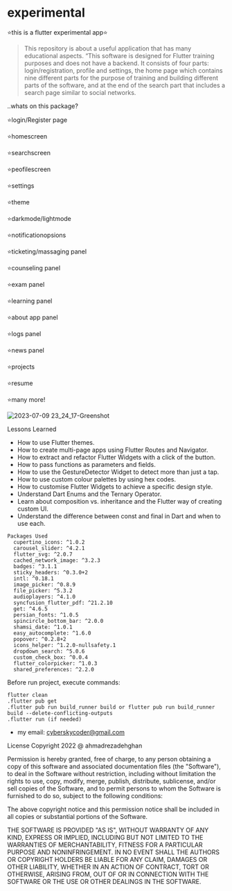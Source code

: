 
# experimental

⭐️this is a flutter experimental app⭐️

>This repository is about a useful application that has many educational aspects.
“This software is designed for Flutter training purposes and does not have a backend.
It consists of four parts: login/registration, profile and settings, 
the home page which contains nine different parts for the purpose of training and building different parts of the software, 
and at the end of the search part that includes a search page similar to social networks.

..whats on this package?

⭐️login/Register page

⭐️homescreen

⭐️searchscreen

⭐️peofilescreen

⭐️settings

⭐️theme

⭐️darkmode/lightmode

⭐️notificationopsions

⭐️ticketing/massaging panel

⭐️counseling panel

⭐️exam panel

⭐️learning panel

⭐️about app panel

⭐️logs panel

⭐️news panel

⭐️projects

⭐️resume

⭐️many more!


![2023-07-09 23_24_17-Greenshot](https://github.com/ahmadrezadehghan/experimental/assets/138360464/dc046269-6c28-43c9-ac23-b3910f05beb3)

Lessons Learned

 - How to use Flutter themes.
 - How to create multi-page apps using Flutter Routes and Navigator.
 - How to extract and refactor Flutter Widgets with a click of the button.
 - How to pass functions as parameters and fields.
 - How to use the GestureDetector Widget to detect more than just a tap.
 - How to use custom colour palettes by using hex codes.
 - How to customise Flutter Widgets to achieve a specific design style.
 - Understand Dart Enums and the Ternary Operator.
 - Learn about composition vs. inheritance and the Flutter way of creating custom UI.
 - Understand the difference between const and final in Dart and when to use each.

```
Packages Used
  cupertino_icons: ^1.0.2
  carousel_slider: ^4.2.1
  flutter_svg: ^2.0.7
  cached_network_image: ^3.2.3
  badges: ^3.1.1
  sticky_headers: ^0.3.0+2
  intl: ^0.18.1
  image_picker: ^0.8.9
  file_picker: ^5.3.2
  audioplayers: ^4.1.0
  syncfusion_flutter_pdf: ^21.2.10
  get: ^4.6.5
  persian_fonts: ^1.0.5
  spincircle_bottom_bar: ^2.0.0
  shamsi_date: ^1.0.1
  easy_autocomplete: ^1.6.0
  popover: ^0.2.8+2
  icons_helper: ^1.2.0-nullsafety.1
  dropdown_search: ^5.0.6
  custom_check_box: ^0.0.4
  flutter_colorpicker: ^1.0.3
  shared_preferences: ^2.2.0
```
Before run project, execute commands:
```
flutter clean
.flutter pub get
.flutter pub run build_runner build or flutter pub run build_runner build --delete-conflicting-outputs
.flutter run (if needed)
```
- my email: cyberskycoder@gmail.com

License
Copyright 2022 @ ahmadrezadehghan

Permission is hereby granted, free of charge, to any person obtaining a copy of this software and associated documentation files (the "Software"), to deal in the Software without restriction, including without limitation the rights to use, copy, modify, merge, publish, distribute, sublicense, and/or sell copies of the Software, and to permit persons to whom the Software is furnished to do so, subject to the following conditions:

The above copyright notice and this permission notice shall be included in all copies or substantial portions of the Software.

THE SOFTWARE IS PROVIDED "AS IS", WITHOUT WARRANTY OF ANY KIND, EXPRESS OR IMPLIED, INCLUDING BUT NOT LIMITED TO THE WARRANTIES OF MERCHANTABILITY, FITNESS FOR A PARTICULAR PURPOSE AND NONINFRINGEMENT. IN NO EVENT SHALL THE AUTHORS OR COPYRIGHT HOLDERS BE LIABLE FOR ANY CLAIM, DAMAGES OR OTHER LIABILITY, WHETHER IN AN ACTION OF CONTRACT, TORT OR OTHERWISE, ARISING FROM, OUT OF OR IN CONNECTION WITH THE SOFTWARE OR THE USE OR OTHER DEALINGS IN THE SOFTWARE.
